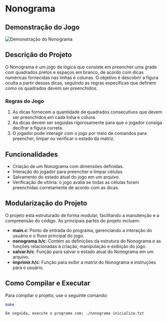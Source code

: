 # Nonograma

## Demonstração do Jogo

![Demonstração do Nonograma](https://nonogramskatana.wordpress.com/wp-content/uploads/2016/12/20161205_221410.png)


## Descrição do Projeto

O Nonograma é um jogo de lógica que consiste em preencher uma grade com quadrados pretos e espaços em branco, de acordo com dicas numéricas fornecidas nas linhas e colunas. 
O objetivo é descobrir a figura oculta a partir dessas dicas, seguindo as regras específicas que definem como os quadrados devem ser preenchidos.

### Regras do Jogo

1. As dicas fornecem a quantidade de quadrados consecutivos que devem ser preenchidos em cada linha e coluna.
2. As dicas devem ser seguidas rigorosamente para que o jogador consiga decifrar a figura correta.
3. O jogador pode interagir com o jogo por meio de comandos para preencher, limpar ou verificar o estado da matriz.

## Funcionalidades

- Criação de um Nonograma com dimensões definidas.
- Interação do jogador para preencher e limpar células.
- Salvamento do estado atual do jogo em um arquivo.
- Verificação de vitória: o jogo avalia se todas as células foram preenchidas corretamente de acordo com as dicas.

## Modularização do Projeto

O projeto está estruturado de forma modular, facilitando a manutenção e a compreensão do código. As principais partes do projeto incluem:

- **main.c**: Ponto de entrada do programa, gerenciando a interação do usuário e o fluxo principal do jogo.
- **nonograma.h/c**: Contém as definições da estrutura do Nonograma e as funções relacionadas à criação, manipulação e exibição do jogo.
- **salvar.h/c**: Função para salvar o estado atual do Nonograma em um arquivo.
- **imprimir.h/c**: Função para exibir a matriz do Nonograma e instruções para o usuário.

## Como Compilar e Executar

Para compilar o projeto, use o seguinte comando:

```bash
make

Em seguida, execute o programa com: ./nonograma inicializa.txt
